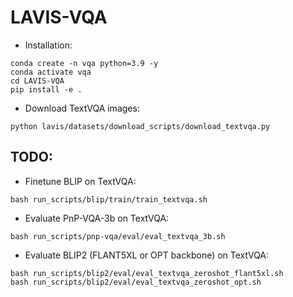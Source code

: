 # LAVIS-VQA

- Installation:
```
conda create -n vqa python=3.9 -y
conda activate vqa
cd LAVIS-VQA
pip install -e .
```
- Download TextVQA images:
```
python lavis/datasets/download_scripts/download_textvqa.py
```

## TODO: 
- Finetune BLIP on TextVQA:
```
bash run_scripts/blip/train/train_textvqa.sh
```
- Evaluate PnP-VQA-3b on TextVQA:
```
bash run_scripts/pnp-vqa/eval/eval_textvqa_3b.sh
``` 
- Evaluate BLIP2 (FLANT5XL or OPT backbone) on TextVQA:
```
bash run_scripts/blip2/eval/eval_textvqa_zeroshot_flant5xl.sh
bash run_scripts/blip2/eval/eval_textvqa_zeroshot_opt.sh
```
